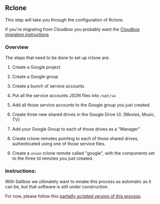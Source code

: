 ## Rclone
This step will take you through the configuration of Rclone.

If you're migrating from Cloudbox you probably want the [Cloudbox migration instructions](https://docs.saltbox.dev/community/guides/cloudbox/)

### Overview

The steps that need to be done to set up rclone are:

1. Create a Google project

1. Create a Google group

1. Create a bunch of service accounts

1. Put all the service accounts JSON files into `/opt/sa`

1. Add all those service accounts to the Google group you just created.

1. Create three new shared drives in the Google Drive UI. [Movies, Music, TV]

1. Add your Google Group to each of those drives as a "Manager"

1. Create rclone remotes pointing to each of those shared drives, authenticated using one of those service files.

1. Create a `union` rclone remote called "google", with the components set to the three td remotes you just created.

### Instructions:

With Saltbox we ultimately want to mnake this process as automatic as it can be, but that software is still under construction.  

For now, please follow this [partially scripted version of this process](rclone-manual.md).
